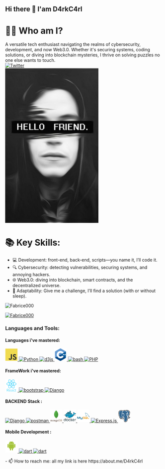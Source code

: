 ## Hi there 👋 I'am D4rkC4rl 

# 👨‍💻 Who am I?
A versatile tech enthusiast navigating the realms of cybersecurity, development, and now Web3.0. Whether it's securing systems, coding solutions, or diving into blockchain mysteries, I thrive on solving puzzles no one else wants to touch.  
<a href="https://twitter.com/m4lici0u5"><img src="https://img.shields.io/twitter/follow/m4lici0u5?label=Twitter&style=social" alt="Twitter"></a>
<br>
<img src="./hello.jpeg" width="300">
</br>
# 📚 Key Skills:
- 💻 Development: front-end, back-end, scripts—you name it, I’ll code it.  
- 🔍 Cybersecurity: detecting vulnerabilities, securing systems, and annoying hackers.  
- 🌐 Web3.0: diving into blockchain, smart contracts, and the decentralized universe.  
- 🚀 Adaptability: Give me a challenge, I’ll find a solution (with or without sleep).  
  
<p align="left"> <img src="https://komarev.com/ghpvc/?username=Fabrice000&label=Profile%20views&color=0e75b6&style=flat" alt="Fabrice000" /> </p>

<p align="left"> <a href="https://github.com/ryo-ma/github-profile-trophy"><img src="https://github-profile-trophy.vercel.app/?username=Fabrice000" alt="Fabrice000" /></a> </p>


<h3 align="left">Languages and Tools:</h3>


<h4 align="left">Languages i've mastered:</h4>
<p align="left">
    <a href="https://developer.mozilla.org/en-US/docs/Web/JavaScript" target="_blank" rel="noreferrer">
        <img src="https://raw.githubusercontent.com/devicons/devicon/master/icons/javascript/javascript-original.svg" alt="JavaScript" width="40" height="40" />
<!--     </a>
    <a href="https://www.java.com/" target="_blank" rel="noreferrer">
        <img src="https://www.vectorlogo.zone/logos/java/java-icon.svg" alt="Java" width="40" height="40" />
    </a> -->
    <a href="https://www.python.org/" target="_blank" rel="noreferrer">
        <img src="https://www.vectorlogo.zone/logos/python/python-icon.svg" alt="Python" width="40" height="40" />
    </a>
     <a href="https://d3js.org/" target="_blank" rel="noreferrer">
        <img src="https://www.vectorlogo.zone/logos/d3js/d3js-icon.svg" alt="d3js" width="40" height="40" />
    <a href="https://isocpp.org/" target="_blank" rel="noreferrer">
        <img src="https://raw.githubusercontent.com/devicons/devicon/master/icons/cplusplus/cplusplus-original.svg" alt="C++" width="40" height="40" />
    </a>
    <a href="https://www.gnu.org/software/bash/" target="_blank" rel="noreferrer">
        <img src="https://www.vectorlogo.zone/logos/gnu_bash/gnu_bash-icon.svg" alt="bash" width="40" height="40" />
   </a><a href="https://internetcomputer.org/docs/current/motoko/main/getting-started/motoko-introduction" target="_blank" rel="noreferrer">
        <img src="https://external-content.duckduckgo.com/iu/?u=https%3A%2F%2Fstyles.redditmedia.com%2Ft5_4lyc4t%2Fstyles%2FcommunityIcon_d425chva1g571.jpeg%3Fformat%3Dpjpg%26s%3Dbabbba78c55185d952286ce40c294502f5e9d188&f=1&nofb=1&ipt=f6d3b74c605ba5283cd5ac5184325b5ab73afd8a2b3587a169283fc65d0cbf60&ipo=images" alt="PHP" width="40" height="40" />
    </a>
</p>
<h4 align="left">FrameWork i've mastered:</h4>
<p align="left">
    <a href="https://reactjs.org/" target="_blank" rel="noreferrer"> 
        <img src="https://raw.githubusercontent.com/devicons/devicon/master/icons/react/react-original-wordmark.svg"
            alt="react" width="40" height="40" /> 
    </a> 
    <a href="https://getbootstrap.com/" target="_blank" rel="noreferrer">
        <img src="https://www.vectorlogo.zone/logos/getbootstrap/getbootstrap-icon.svg" alt="bootstrap" width="40" height="40" />
    </a>
     <a href="https://www.djangoproject.com/" target="_blank" rel="noreferrer">
        <img src="https://www.vectorlogo.zone/logos/djangoproject/djangoproject-icon.svg" alt="Django" width="40" height="40" />
    </a>
  
</p>

<h4 align="left">BACKEND Stack :</h4>
<p align="left">
    <a href="https://www.djangoproject.com/" target="_blank" rel="noreferrer">
        <img src="https://www.vectorlogo.zone/logos/djangoproject/djangoproject-icon.svg" alt="Django" width="40" height="40" />
    </a>
     <a href="https://postman.com" target="_blank"
        rel="noreferrer"> 
        <img src="https://www.vectorlogo.zone/logos/getpostman/getpostman-icon.svg" alt="postman"
            width="40" height="40" /> 
    </a>
    <a href="https://www.mongodb.com/" target="_blank" rel="noreferrer"> 
        <img
            src="https://raw.githubusercontent.com/devicons/devicon/master/icons/mongodb/mongodb-original-wordmark.svg"
            alt="mongodb" width="40" height="40" /> 
    </a>
    <a href="https://www.docker.com/" target="_blank" rel="noreferrer"> 
        <img src="https://raw.githubusercontent.com/devicons/devicon/master/icons/docker/docker-original-wordmark.svg" alt="docker" width="40" height="40"/> 
    </a>
    <a href="https://www.mysql.com/" target="_blank"
        rel="noreferrer"> 
        <img
            src="https://raw.githubusercontent.com/devicons/devicon/master/icons/mysql/mysql-original-wordmark.svg"
            alt="mysql" width="40" height="40" /> 
    </a>
    <a href="https://expressjs.com/" target="_blank" rel="noreferrer">
        <img src="https://upload.wikimedia.org/wikipedia/commons/6/64/Expressjs.png" alt="Express.js" width="40" height="40" />
    </a>
<!--     <a href="https://firebase.google.com/" target="_blank" rel="noreferrer">
        <img src="https://www.vectorlogo.zone/logos/firebase/firebase-icon.svg" alt="Firebase" width="40" height="40" />
    </a> -->
    <a href="https://www.postgresql.org/" target="_blank" rel="noreferrer">
        <img src="https://raw.githubusercontent.com/devicons/devicon/master/icons/postgresql/postgresql-original.svg" alt="PostgreSQL" width="40" height="40" />
    </a>
</p>

<h4 align="left">Mobile Development :</h4>
<p align="left">
    <a href="https://developer.android.com" target="_blank" rel="noreferrer"> 
        <img src="https://raw.githubusercontent.com/devicons/devicon/master/icons/android/android-original-wordmark.svg" alt="android" width="40" height="40"/> 
    </a>
    <a href="https://dart.dev/" target="_blank" rel="noreferrer"> 
        <img src="https://www.vectorlogo.zone/logos/dartlang/dartlang-icon.svg" alt="dart" width="40"
            height="40" /> 
    </a>
  <a href="https://flutter.dev/" target="_blank" rel="noreferrer"> 
        <img src="https://www.vectorlogo.zone/logos/flutterio/flutterio-icon.svg" alt="dart" width="40"
            height="40" /> 
    </a>
</p>
</a>
- 📫 How to reach me: all my link is here https://about.me/D4rkC4rl

<!-- Made with [OSS Insight](https://ossinsight.io/) -->

